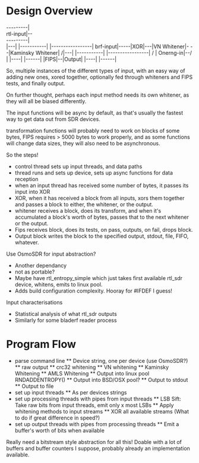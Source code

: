 Design Overview
===============

---------|  
rtl-input|--\
---------|   \
              \|---|   |-----------|       |-----------------|
brf-input|-----|XOR|---|VN Whitener|-  -  -|Kaminsky Whitener|
              /|---|   |-----------|       |-----------------|
             /                                      |
Onerng-in|--/                                       |
                                                |----|  |------|
						|FIPS|--|Output|
					        |----|  |------|



So, multiple instances of the different types of input, with an easy way of adding new ones, xored together, optionally fed through whiteners and FIPS tests, and finally output.

On further thought, perhaps each input method needs its own whitener, as they will all be biased differently.

The input functions will be async by default, as that's usually the fastest way to get data out from SDR devices.

transformation functions will probably need to work on blocks of some bytes, FIPS requires > 5000 bytes to work properly, and as some functions will change data sizes, they will also need to be asynchronous.

So the steps!

* control thread sets up input threads, and data paths
* thread runs and sets up device, sets up async functions for data reception
* when an input thread has received some number of bytes, it passes its
  input into XOR
* XOR, when it has received a block from all inputs, xors them together
  and passes a block to either, the whitener, or the output.
* whitener receives a block, does its transform, and when it's accumulated
  a block's worth of bytes, passes that to the next whitener or the output.
* Fips receives block, does its tests, on pass, outputs, on fail, drops
  block.
* Output block writes the block to the specified output, stdout, file,
  FIFO, whatever.

Use OsmoSDR for input abstraction?
* Another dependancy
* not as portable?
* Maybe have rtl_entropy_simple which just takes first available rtl_sdr 
  device, whitens, emits to linux pool.
* Adds build configuration complexity. Hooray for #IFDEF I guess!


Input characterisations
* Statistical analysis of what rtl_sdr outputs
* Similarly for some bladerf reader process





Program Flow
============

* parse command line
** Device string, one per device (use OsmoSDR?)
** raw output
** crc32 whitening
** VN whitening
** Kaminsky Whitening
** AMLS Whitening
** Output into linux pool RNDADDENTROPY()
** Output into BSD/OSX pool?
** Output to stdout
** Output to file
* set up input threads
** As per devices strings
* set up processing threads with pipes from input threads
** LSB Sift: Take raw bits from input threads, emit only x most LSBs
** Apply whitening methods to input streams
** XOR all available streams (What to do if great difference in speed?)
* set up output threads with pipes from processing threads
** Emit a buffer's worth of bits when available

Really need a bitstream style abstraction for all this! Doable with a lot of buffers and buffer counters I suppose, probably already an implementation available.

